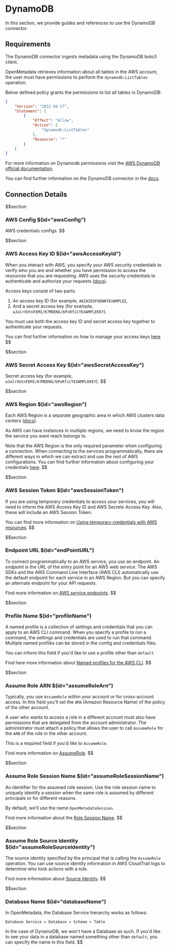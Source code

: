 # DynamoDB

In this section, we provide guides and references to use the DynamoDB connector.

## Requirements

The DynamoDB connector ingests metadata using the DynamoDB boto3 client.

OpenMetadata retrieves information about all tables in the AWS account, the user must have permissions to perform the `dynamodb:ListTables` operation.

Below defined policy grants the permissions to list all tables in DynamoDB:

```json
{
    "Version": "2012-10-17",
    "Statement": [
        {
            "Effect": "Allow",
            "Action": [
                "dynamodb:ListTables"
            ],
            "Resource": "*"
        }
    ]
}
```

For more information on Dynamodb permissions visit the <a href="https://docs.aws.amazon.com/amazondynamodb/latest/developerguide/api-permissions-reference.html" target="_blank">AWS DynamoDB official documentation</a>.

You can find further information on the DynamoDB connector in the <a href="https://docs.open-metadata.org/connectors/database/dynamodb" target="_blank">docs</a>.

## Connection Details

$$section
### AWS Config $(id="awsConfig")

AWS credentials configs.
$$

$$section
### AWS Access Key ID $(id="awsAccessKeyId")

When you interact with AWS, you specify your AWS security credentials to verify who you are and whether you have permission to access the resources that you are requesting. AWS uses the security credentials to authenticate and authorize your requests (<a href="https://docs.aws.amazon.com/IAM/latest/UserGuide/security-creds.html" target="_blank">docs</a>).

Access keys consist of two parts:
1. An access key ID (for example, `AKIAIOSFODNN7EXAMPLE`),
2. And a secret access key (for example, `wJalrXUtnFEMI/K7MDENG/bPxRfiCYEXAMPLEKEY`).

You must use both the access key ID and secret access key together to authenticate your requests.

You can find further information on how to manage your access keys <a href="https://docs.aws.amazon.com/IAM/latest/UserGuide/id_credentials_access-keys.html" target="_blank">here</a>
$$

$$section
### AWS Secret Access Key $(id="awsSecretAccessKey")

Secret access key (for example, `wJalrXUtnFEMI/K7MDENG/bPxRfiCYEXAMPLEKEY`).
$$

$$section
### AWS Region $(id="awsRegion")

Each AWS Region is a separate geographic area in which AWS clusters data centers (<a href="https://docs.aws.amazon.com/AmazonRDS/latest/UserGuide/Concepts.RegionsAndAvailabilityZones.html" target="_blank">docs</a>).

As AWS can have instances in multiple regions, we need to know the region the service you want reach belongs to.

Note that the AWS Region is the only required parameter when configuring a connection. When connecting to the services programmatically, there are different ways in which we can extract and use the rest of AWS configurations. You can find further information about configuring your credentials <a href="https://boto3.amazonaws.com/v1/documentation/api/latest/guide/credentials.html#configuring-credentials" target="_blank">here</a>.
$$

$$section
### AWS Session Token $(id="awsSessionToken")

If you are using temporary credentials to access your services, you will need to inform the AWS Access Key ID and AWS Secrets Access Key. Also, these will include an AWS Session Token.

You can find more information on <a href="https://docs.aws.amazon.com/IAM/latest/UserGuide/id_credentials_temp_use-resources.html" target="_blank">Using temporary credentials with AWS resources</a>.
$$

$$section
### Endpoint URL $(id="endPointURL")

To connect programmatically to an AWS service, you use an endpoint. An *endpoint* is the URL of the entry point for an AWS web service. The AWS SDKs and the AWS Command Line Interface (AWS CLI) automatically use the default endpoint for each service in an AWS Region. But you can specify an alternate endpoint for your API requests.

Find more information on <a href="https://docs.aws.amazon.com/general/latest/gr/rande.html" target="_blank">AWS service endpoints</a>.
$$

$$section
### Profile Name $(id="profileName")

A named profile is a collection of settings and credentials that you can apply to an AWS CLI command. When you specify a profile to run a command, the settings and credentials are used to run that command. Multiple named profiles can be stored in the config and credentials files.

You can inform this field if you'd like to use a profile other than `default`.

Find here more information about <a href="https://docs.aws.amazon.com/cli/latest/userguide/cli-configure-profiles.html" target="_blank">Named profiles for the AWS CLI</a>.
$$

$$section
### Assume Role ARN $(id="assumeRoleArn")

Typically, you use `AssumeRole` within your account or for cross-account access. In this field you'll set the `ARN` (Amazon Resource Name) of the policy of the other account.

A user who wants to access a role in a different account must also have permissions that are delegated from the account administrator. The administrator must attach a policy that allows the user to call `AssumeRole` for the `ARN` of the role in the other account.

This is a required field if you'd like to `AssumeRole`.

Find more information on <a href="https://docs.aws.amazon.com/STS/latest/APIReference/API_AssumeRole.html" target="_blank">AssumeRole</a>.
$$

$$section
### Assume Role Session Name $(id="assumeRoleSessionName")

An identifier for the assumed role session. Use the role session name to uniquely identify a session when the same role is assumed by different principals or for different reasons.

By default, we'll use the name `OpenMetadataSession`.

Find more information about the <a href="https://docs.aws.amazon.com/STS/latest/APIReference/API_AssumeRole.html#:~:text=An%20identifier%20for%20the%20assumed%20role%20session." target="_blank">Role Session Name</a>.
$$

$$section
### Assume Role Source Identity $(id="assumeRoleSourceIdentity")

The source identity specified by the principal that is calling the `AssumeRole` operation. You can use source identity information in AWS CloudTrail logs to determine who took actions with a role.

Find more information about <a href="https://docs.aws.amazon.com/STS/latest/APIReference/API_AssumeRole.html#:~:text=Required%3A%20No-,SourceIdentity,-The%20source%20identity" target="_blank">Source Identity</a>.
$$

$$section
### Database Name $(id="databaseName")

In OpenMetadata, the Database Service hierarchy works as follows:

```
Database Service > Database > Schema > Table
```

In the case of DynamoDB, we won't have a Database as such. If you'd like to see your data in a database named something other than `default`, you can specify the name in this field.
$$
